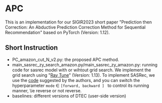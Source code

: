 # APC

This is an implementation for our SIGIR2023 short paper "Prediction then Correction: An Abductive Prediction Correction Method for Sequential Recommendation" based on PyTorch (Version: 1.12).

## Short Instruction

- PC_amazon_cut_N_v2.py: the proposed APC method.
- main_sasrec_zy_search_amazon.py/main_sasrec_zy_amazon.py: running code for sasrec model with or wihtout grid search. We implement the grid search using "[Ray Tune](https://docs.ray.io/en/latest/tune/index.html)" (Version: 1.13). To implement SASRec, we use the [code](https://github.com/pmixer/SASRec.pytorch) suggested by the authors, and you can switch the hyperparameter ``` mode ``` $\in$ ```[forward, backward ] ```  to control its running manner, \ie reverse or not reverse.
- baselines: different versions of DTEC (user-side version)
